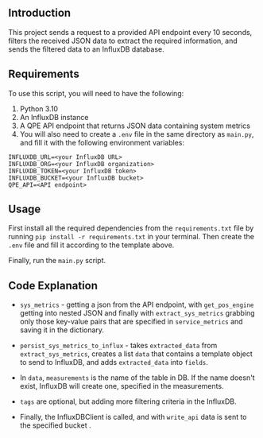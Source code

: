 Introduction
------
This project sends a request to a provided API endpoint every 10 seconds,
filters the received JSON data to extract the required information,
and sends the filtered data to an InfluxDB database.


## Requirements

To use this script, you will need to have the following:

1. Python 3.10
2. An InfluxDB instance
3. A QPE API endpoint that returns JSON data containing system metrics
4. You will also need to create a `.env` file in the same directory as `main.py`,
and fill it with the following environment variables:
```
INFLUXDB_URL=<your InfluxDB URL>
INFLUXDB_ORG=<your InfluxDB organization>
INFLUXDB_TOKEN=<your InfluxDB token>
INFLUXDB_BUCKET=<your InfluxDB bucket>
QPE_API=<API endpoint>
```

## Usage

First install all the required dependencies from the `requirements.txt` file by running `pip install -r requirements.txt`
in your terminal. Then create the `.env` file and fill it according to the template above. 

Finally, run the `main.py` script.

## Code Explanation

* `sys_metrics` - getting a json from the API endpoint,
with `get_pos_engine` getting into nested JSON and finally with `extract_sys_metrics`
grabbing only those key-value pairs that are specified in `service_metrics` and saving it in the dictionary.

* `persist_sys_metrics_to_influx` - takes `extracted_data` from `extract_sys_metrics`, 
creates a list `data` that contains a template object to send to InfluxDB, and adds `extracted_data` into `fields`.

* In `data`, `measurements` is the name of the table in DB. If the name doesn't exist,
InfluxDB will create one, specified in the measurements.
* `tags` are optional, but adding more filtering criteria in the InfluxDB.

* Finally, the InfluxDBClient is called, and with `write_api` data is sent to the specified bucket .


